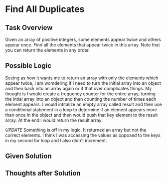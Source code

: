 # Find All Duplicates

## Task Overview
Given an array of positive integers, some elements appear twice and others appear once. Find all the elements that appear twice in this array. Note that you can return the elements in any order.

## Possible Logic
Seeing as how it wants me to return an array with only the elements which appear twice, I am womdering if I need to turn the initial array into an object and then back into an array again or if that over complicates things. My thought is I would create a frequency counter for the entire array, turning the intial array into an object and then counting the number of times each element appears. I would intitalize an empty array called result and then use a conditional statement in a loop to determine if an element appears more than once in the object and then would push that key element to the result array. At the end I would return the result array.

*UPDATE* Something is off in my logic. It returned an array but not the correct elements. I think I was accessing the values as opposed to the keys in my second for loop and I also didn't increment.

## Given Solution

## Thoughts after Solution
